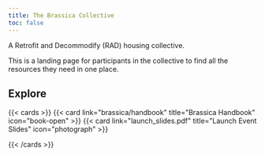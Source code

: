 ```yaml
---
title: The Brassica Collective
toc: false
---
```


A Retrofit and Decommodify (RAD) housing collective.

This is a landing page for participants in the collective to find all the resources they need in one place.

## Explore

{{< cards >}}
  {{< card link="brassica/handbook" title="Brassica Handbook" icon="book-open" >}}
  {{< card link="launch_slides.pdf" title="Launch Event Slides" icon="photograph" >}}

{{< /cards >}}
